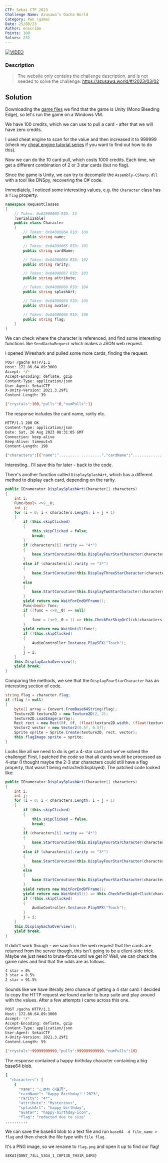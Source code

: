 ```yaml
---
CTF: Sekai CTF 2023
Challenge Name: Azusawa’s Gacha World
Category: Pwn (game)
Date: 25/08/23
Author: enscribe
Points: 100
Solves: 232
---
```


[![VIDEO](https://img.youtube.com/vi/R8EnhRDDWFg/0.jpg)](https://youtu.be/R8EnhRDDWFg "Reverse Engineering / Game Hacking - 'Azusawa's Gacha World' Walkthrough - Project SEKAI CTF 2023")

### Description
>The website only contains the challenge description, and is not needed to solve the challenge: https://azusawa.world/#/2023/03/02

## Solution
Downloading the [game files](https://storage.googleapis.com/sekaictf-2023/azusawa/dist.zip) we find that the game is Unity (Mono Bleeding Edge), so let's run the game on a Windows VM.

We have 100 credits, which we can use to pull a card - after that we will have zero credits.

I used cheat engine to scan for the value and then increased it to 999999 (check my [cheat engine tutorial series](https://www.youtube.com/playlist?list=PLmqenIp2RQcg0x2mDAyL2MC23DAGcCR9b) if you want to find out how to do this).

Now we can do the 10 card pull, which costs 1000 credits. Each time, we get a different combination of 2 or 3 star cards (but no flag).

Since the game is Unity, we can try to decompile the `Assembly-CSharp.dll` with a tool like DNSpy, recovering the C# code.

Immediately, I noticed some interesting values, e.g. the `Character` class has a `flag` property.
```csharp
namespace RequestClasses
{
	// Token: 0x0200000D RID: 13
	[Serializable]
	public class Character
	{
		// Token: 0x04000064 RID: 100
		public string name;

		// Token: 0x04000065 RID: 101
		public string cardName;

		// Token: 0x04000066 RID: 102
		public string rarity;

		// Token: 0x04000067 RID: 103
		public string attribute;

		// Token: 0x04000068 RID: 104
		public string splashArt;

		// Token: 0x04000069 RID: 105
		public string avatar;

		// Token: 0x0400006A RID: 106
		public string flag;
	}
}
```

We can check where the character is referenced, and find some interesting functions like `SendGachaRequest` which makes a JSON web request.

I opened Wireshark and pulled some more cards, finding the request.
```bash
POST /gacha HTTP/1.1
Host: 172.86.64.89:3000
Accept: */*
Accept-Encoding: deflate, gzip
Content-Type: application/json
User-Agent: SekaiCTF
X-Unity-Version: 2021.3.29f1
Content-Length: 39

{"crystals":100,"pulls":0,"numPulls":1}
```

The response includes the card name, rarity etc.
```bash
HTTP/1.1 200 OK
Content-Type: application/json
Date: Sat, 26 Aug 2023 08:31:05 GMT
Connection: keep-alive
Keep-Alive: timeout=5
Content-Length: 198

{"characters":[{"name":"......... .........","cardName":"....................................","rarity":"2*","attribute":"Cute","splashArt":"warm-camping-style","avatar":"warm-camping-style-icon"}]}
```

Interesting.. I'll save this for later - back to the code.

There's another function called `DisplaySplashArt`, which has a different method to display each card, depending on the rarity.
```csharp
public IEnumerator DisplaySplashArt(Character[] characters)
{
	int i;
	Func<bool> <>9__0;
	int j;
	for (i = 0; i < characters.Length; i = j + 1)
	{
		if (this.skipClicked)
		{
			this.skipClicked = false;
			break;
		}
		if (characters[i].rarity == "4*")
		{
			base.StartCoroutine(this.DisplayFourStarCharacter(characters[i]));
		}
		else if (characters[i].rarity == "3*")
		{
			base.StartCoroutine(this.DisplayThreeStarCharacter(characters[i]));
		}
		else
		{
			base.StartCoroutine(this.DisplayTwoStarCharacter(characters[i]));
		}
		yield return new WaitForEndOfFrame();
		Func<bool> func;
		if ((func = <>9__0) == null)
		{
			func = (<>9__0 = () => this.CheckForSkipOrClick(characters, i));
		}
		yield return new WaitUntil(func);
		if (!this.skipClicked)
		{
			AudioController.Instance.PlaySFX("Touch");
		}
		j = i;
	}
	this.DisplayGachaOverview();
	yield break;
}
```

Comparing the methods, we see that the `DisplayFourStarCharacter` has an interesting section of code.
```csharp
string flag = character.flag;
if (flag != null)
{
	byte[] array = Convert.FromBase64String(flag);
	Texture2D texture2D = new Texture2D(2, 2);
	texture2D.LoadImage(array);
	Rect rect = new Rect(0f, 0f, (float)texture2D.width, (float)texture2D.height);
	Vector2 vector = new Vector2(0.5f, 0.5f);
	Sprite sprite = Sprite.Create(texture2D, rect, vector);
	this.flagImage.sprite = sprite;
}
```

Looks like all we need to do is get a 4-star card and we've solved the challenge! First, I patched the code so that all cards would be processed as 4-star (I thought maybe the 2-3 star characters could still have a flag property, that wasn't being extracted/displayed). The patched code looked like:
```csharp
public IEnumerator DisplaySplashArt(Character[] characters)
{
    int i;
    int j;
    for (i = 0; i < characters.Length; i = j + 1)
    {
        if (this.skipClicked)
        {
            this.skipClicked = false;
            break;
        }
        if (characters[i].rarity == "4*")
        {
            base.StartCoroutine(this.DisplayFourStarCharacter(characters[i]));
        }
        else if (characters[i].rarity == "3*")
        {
            base.StartCoroutine(this.DisplayFourStarCharacter(characters[i]));
        }
        else
        {
            base.StartCoroutine(this.DisplayFourStarCharacter(characters[i]));
        }
        yield return new WaitForEndOfFrame();
        yield return new WaitUntil(() => this.CheckForSkipOrClick(characters, i));
        if (!this.skipClicked)
        {
            AudioController.Instance.PlaySFX("Touch");
        }
        j = i;
    }
    this.DisplayGachaOverview();
    yield break;
}
```

It didn't work though - we saw from the web request that the cards are returned from the server though, this isn't going to be a client-side trick. Maybe we just need to brute-force until we get it? Well, we can check the game rules and find that the odds are as follows.
```bash
4 star = 0%
3 star = 8.5%
2 star = 91.5%
```

Sounds like we have literally zero chance of getting a 4 star card. I decided to copy the HTTP request we found earlier to burp suite and play around with the values. After a few attempts I came across this one.
```bash
POST /gacha HTTP/1.1
Host: 172.86.64.89:3000
Accept: */*
Accept-Encoding: deflate, gzip
Content-Type: application/json
User-Agent: SekaiCTF
X-Unity-Version: 2021.3.29f1
Content-Length: 59

{"crystals":99999999999,"pulls":999999999999,"numPulls":10}
```

The response contained a happy-birthday character containing a big base64 blob.
```bash
{
  "characters": [
    {
      "name": "こはね 小豆沢",
      "cardName": "Happy Birthday！！2023",
      "rarity": "4*",
      "attribute": "Mysterious",
      "splashArt": "happy-birthday",
      "avatar": "happy-birthday-icon",
      "flag": "redacted due to size"
..........
```

We can save the base64 blob to a text file and run `base64 -d file_name > flag` and then check the file type with `file flag`.

It's a PNG image, so we rename to `flag.png` and open it up to find our flag!
```txt
SEKAI{D0N7_73LL_53G4_1_C0P13D_7H31R_G4M3}
```
